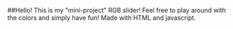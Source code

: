 ##Hello!
This is my "mini-project" RGB slider! Feel free to play around with the colors and simply have fun!
Made with HTML and javascript.
